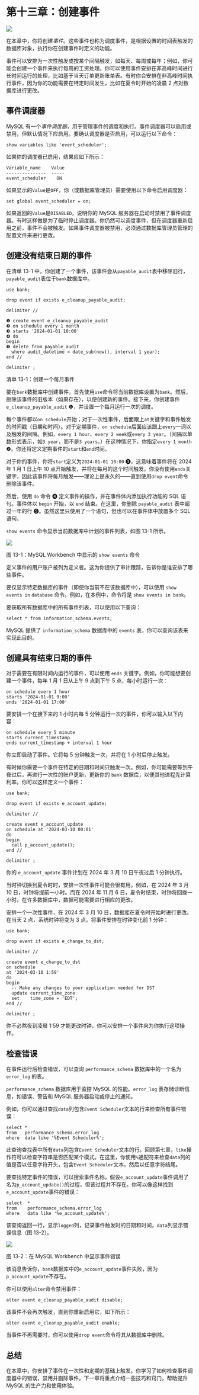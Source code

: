 # 第十三章：创建事件

![](img/chapterart.png)

在本章中，你将创建*事件*。这些事件也称为调度事件，是根据设置的时间表触发的数据库对象，执行你在创建事件时定义的功能。

事件可以安排为一次性触发或按某个间隔触发，如每天、每周或每年；例如，你可能会创建一个事件来执行每周的工资处理。你可以使用事件安排在非高峰时间进行长时间运行的处理，比如基于当天订单更新账单表。有时你会安排在非高峰时间执行事件，因为你的功能需要在特定时间发生，比如在夏令时开始的凌晨 2 点对数据库进行更改。

## 事件调度器

MySQL 有一个*事件调度器*，用于管理事件的调度和执行。事件调度器可以启用或禁用，但默认情况下应启用。要确认调度器是否启用，可以运行以下命令：

```
show variables like 'event_scheduler';
```

如果你的调度器已启用，结果应如下所示：

```
Variable_name    Value
---------------  -----
event_scheduler    ON
```

如果显示的`Value`是`OFF`，你（或数据库管理员）需要使用以下命令启用调度器：

```
set global event_scheduler = on;
```

如果返回的`Value`是`DISABLED`，说明你的 MySQL 服务器在启动时禁用了事件调度器。有时这样做是为了临时停止调度器。你仍然可以调度事件，但在调度器重新启用之前，事件不会被触发。如果事件调度器被禁用，必须通过数据库管理员管理的配置文件来进行更改。

## 创建没有结束日期的事件

在清单 13-1 中，你创建了一个事件，该事件会从`payable_audit`表中移除旧行，`payable_audit`表位于`bank`数据库中。

```
use bank;

drop event if exists e_cleanup_payable_audit;

delimiter //

❶ create event e_cleanup_payable_audit
❷ on schedule every 1 month
❸ starts '2024-01-01 10:00'
❹ do
begin
❺ delete from payable_audit
  where audit_datetime < date_sub(now(), interval 1 year);
end //

delimiter ;
```

清单 13-1：创建一个每月事件

要在`bank`数据库中创建事件，首先使用`use`命令将当前数据库设置为`bank`。然后，删除该事件的旧版本（如果存在），以便创建新的事件。接下来，你创建事件`e_cleanup_payable_audit` ❶，并设置一个每月运行一次的调度。

每个事件都以`on schedule`开始；对于一次性事件，后面跟上`at`关键字和事件触发的时间戳（日期和时间）。对于定期事件，`on schedule`后面应该跟上`every`一词以及触发的间隔。例如，`every 1 hour`、`every 2 week`或`every 3 year`。（间隔以单数形式表示，如`3 year`，而不是`3 years`。）在这种情况下，你指定`every 1 month` ❷。你还将定义定期事件的`start`和`end`时间。

对于你的事件，你将`start`定义为`2024-01-01 10:00` ❸，这意味着事件将在 2024 年 1 月 1 日上午 10 点开始触发，并将在每月的这个时间触发。你没有使用`ends`关键字，因此该事件将每月触发——理论上是永久的——直到使用`drop event`命令删除该事件。

然后，使用 `do` 命令 ❹ 定义事件的操作，并在事件体内添加执行功能的 SQL 语句。事件体以 `begin` 开始，以 `end` 结束。在这里，你删除 `payable_audit` 表中超过一年的行 ❺。虽然这里只使用了一个语句，但也可以在事件体中放置多个 SQL 语句。

`show events` 命令显示当前数据库中计划的事件列表，如图 13-1 所示。

![](img/f13001.png)

图 13-1：MySQL Workbench 中显示的 `show events` 命令

定义事件的用户账户被列为定义者。这为你提供了审计跟踪，告诉你是谁安排了哪些事件。

要仅显示特定数据库的事件（即使你当前不在该数据库中），可以使用 `show events in` `database` 命令。例如，在本例中，命令将是 `show events in bank`。

要获取所有数据库中的所有事件列表，可以使用以下查询：

```
select * from information_schema.events;
```

MySQL 提供了 `information_schema` 数据库中的 `events` 表，你可以查询该表来实现此目的。

## 创建具有结束日期的事件

对于需要在有限时间内运行的事件，可以使用 `ends` 关键字。例如，你可能想要创建一个事件，每年 1 月 1 日从上午 9 点到下午 5 点，每小时运行一次：

```
on schedule every 1 hour
starts '2024-01-01 9:00'
ends '2024-01-01 17:00'
```

要安排一个在接下来的 1 小时内每 5 分钟运行一次的事件，你可以输入以下内容：

```
on schedule every 5 minute
starts current_timestamp
ends current_timestamp + interval 1 hour
```

你立即启动了事件。它将每 5 分钟触发一次，并将在 1 小时后停止触发。

有时候你需要一个事件在特定的日期和时间只触发一次。例如，你可能需要等到午夜过后，再进行一次性的账户更新，更新你的 `bank` 数据库，以便其他进程先计算利率。你可以这样定义一个事件：

```
use bank;

drop event if exists e_account_update;

delimiter //

create event e_account_update
on schedule at '2024-03-10 00:01'
do
begin
  call p_account_update();
end //

delimiter ;
```

你的 `e_account_update` 事件计划在 2024 年 3 月 10 日午夜过后 1 分钟执行。

当时钟切换到夏令时时，安排一次性事件可能会很有用。例如，在 2024 年 3 月 10 日，时钟将提前一小时。而在 2024 年 11 月 6 日，夏令时结束，时钟将回拨一小时。在许多数据库中，数据可能需要进行相应的更改。

安排一个一次性事件，在 2024 年 3 月 10 日，数据库在夏令时开始时进行更改。在当天 2 点，系统时钟将变为 3 点。将事件安排在时钟变化前 1 分钟：

```
use bank;

drop event if exists e_change_to_dst;

delimiter //

create event e_change_to_dst
on schedule
at '2024-03-10 1:59'
do
begin
  -- Make any changes to your application needed for DST
  update current_time_zone
  set    time_zone = 'EDT';
end //

delimiter ;
```

你不必熬夜到凌晨 1:59 才能更改时钟，你可以安排一个事件来为你执行这项操作。

## 检查错误

在事件运行后检查错误，可以查询 `performance_schema` 数据库中的一个名为 `error_log` 的表。

`performance_schema` 数据库用于监控 MySQL 的性能。`error_log` 表存储诊断信息，如错误、警告和 MySQL 服务器启动或停止的通知。

例如，你可以通过查找`data`列包含`Event Scheduler`文本的行来检查所有事件错误：

```
select *
from   performance_schema.error_log
where  data like '%Event Scheduler%';
```

此查询查找表中所有`data`列包含`Event Scheduler`文本的行。回顾第七章，`like`操作符可以检查字符串是否匹配某个模式。在这里，你使用`%`通配符来检查`data`列的值是否以任意字符开头，包含`Event Scheduler`文本，然后以任意字符结尾。

要查找特定事件的错误，可以搜索事件名称。假设`e_account_update`事件调用了名为`p_account_update()`的过程，但该过程并不存在。你可以像这样找到`e_account_update`事件的错误：

```
select  *
from    performance_schema.error_log
where   data like '%e_account_update%';
```

该查询返回一行，显示`logged`列，记录事件触发时的日期和时间，`data`列显示错误信息（图 13-2）。

![](img/f13002.png)

图 13-2：在 MySQL Workbench 中显示事件错误

该消息告诉你，`bank`数据库中的`e_account_update`事件失败，因为`p_account_update`不存在。

你可以使用`alter`命令禁用事件：

```
alter event e_cleanup_payable_audit disable;
```

该事件不会再次触发，直到你重新启用它，如下所示：

```
alter event e_cleanup_payable_audit enable;
```

当事件不再需要时，你可以使用`drop event`命令将其从数据库中删除。

## 总结

在本章中，你安排了事件在一次性和定期的基础上触发。你学习了如何检查事件调度器中的错误，禁用并删除事件。下一章将重点介绍一些技巧和窍门，帮助提升 MySQL 的生产力和使用体验。
